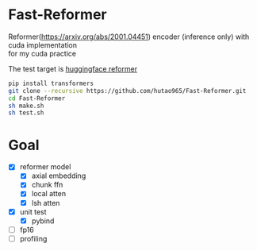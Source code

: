# Fast-Reformer
Reformer(https://arxiv.org/abs/2001.04451) encoder (inference only) with cuda implementation  
for my cuda practice  
  
The test target is [huggingface reformer](https://github.com/huggingface/transformers/blob/main/src/transformers/models/reformer/modeling_reformer.py)  
  
```bash
pip install transformers
git clone --recursive https://github.com/hutao965/Fast-Reformer.git
cd Fast-Reformer
sh make.sh
sh test.sh
```

# Goal
- [x] reformer model
  - [x] axial embedding
  - [x] chunk ffn
  - [x] local atten
  - [x] lsh atten
- [x] unit test
  - [x] pybind
- [ ] fp16
- [ ] profiling
